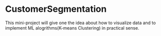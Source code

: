 # CustomerSegmentation
This mini-project will give one the idea about how to visualize data and to implement ML alogrithms(K-means Clustering) in practical sense.
